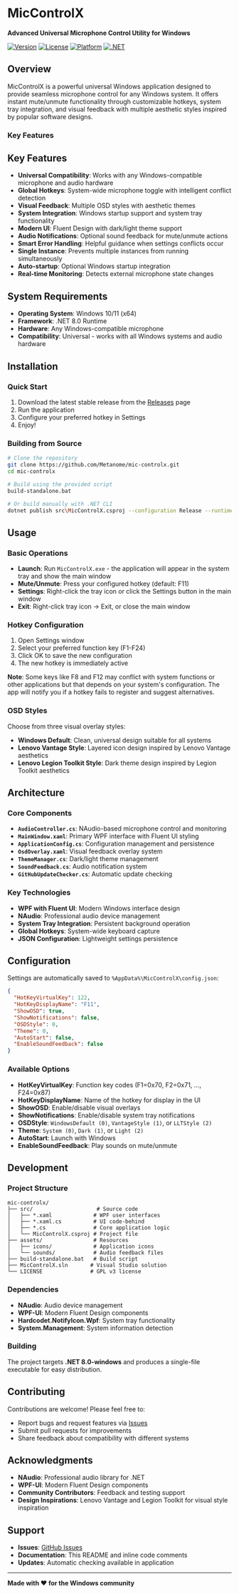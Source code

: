# MicControlX

**Advanced Universal Microphone Control Utility for Windows**

[![Version](https://img.shields.io/badge/version-3.1.1--gamma-blue.svg)](https://github.com/Metanome/mic-controlx)
[![License](https://img.shields.io/badge/license-GPL--3.0-green.svg)](LICENSE)
[![Platform](https://img.shields.io/badge/platform-Windows-lightgrey.svg)](https://github.com/Metanome/mic-controlx)
[![.NET](https://img.shields.io/badge/.NET-8.0--windows-purple.svg)](https://github.com/Metanome/mic-controlx)

## Overview

MicControlX is a powerful universal Windows application designed to provide seamless microphone control for any Windows system. It offers instant mute/unmute functionality through customizable hotkeys, system tray integration, and visual feedback with multiple aesthetic styles inspired by popular software designs.

### Key Features

## Key Features

- **Universal Compatibility**: Works with any Windows-compatible microphone and audio hardware
- **Global Hotkeys**: System-wide microphone toggle with intelligent conflict detection
- **Visual Feedback**: Multiple OSD styles with aesthetic themes
- **System Integration**: Windows startup support and system tray functionality  
- **Modern UI**: Fluent Design with dark/light theme support
- **Audio Notifications**: Optional sound feedback for mute/unmute actions
- **Smart Error Handling**: Helpful guidance when settings conflicts occur
- **Single Instance**: Prevents multiple instances from running simultaneously
- **Auto-startup**: Optional Windows startup integration
- **Real-time Monitoring**: Detects external microphone state changes

## System Requirements

- **Operating System**: Windows 10/11 (x64)
- **Framework**: .NET 8.0 Runtime
- **Hardware**: Any Windows-compatible microphone
- **Compatibility**: Universal - works with all Windows systems and audio hardware

## Installation

### Quick Start
1. Download the latest stable release from the [Releases](https://github.com/Metanome/mic-controlx/releases) page
2. Run the application
3. Configure your preferred hotkey in Settings
4. Enjoy!

### Building from Source
```bash
# Clone the repository
git clone https://github.com/Metanome/mic-controlx.git
cd mic-controlx

# Build using the provided script
build-standalone.bat

# Or build manually with .NET CLI
dotnet publish src\MicControlX.csproj --configuration Release --runtime win-x64 --output publish
```

## Usage

### Basic Operations
- **Launch**: Run `MicControlX.exe` - the application will appear in the system tray and show the main window
- **Mute/Unmute**: Press your configured hotkey (default: F11)
- **Settings**: Right-click the tray icon or click the Settings button in the main window
- **Exit**: Right-click tray icon → Exit, or close the main window

### Hotkey Configuration
1. Open Settings window
2. Select your preferred function key (F1-F24)
3. Click OK to save the new configuration
4. The new hotkey is immediately active

**Note**: Some keys like F8 and F12 may conflict with system functions or other applications but that depends on your system's configuration. The app will notify you if a hotkey fails to register and suggest alternatives.

### OSD Styles
Choose from three visual overlay styles:
- **Windows Default**: Clean, universal design suitable for all systems
- **Lenovo Vantage Style**: Layered icon design inspired by Lenovo Vantage aesthetics
- **Lenovo Legion Toolkit Style**: Dark theme design inspired by Legion Toolkit aesthetics

## Architecture

### Core Components

- **`AudioController.cs`**: NAudio-based microphone control and monitoring
- **`MainWindow.xaml`**: Primary WPF interface with Fluent UI styling
- **`ApplicationConfig.cs`**: Configuration management and persistence
- **`OsdOverlay.xaml`**: Visual feedback overlay system
- **`ThemeManager.cs`**: Dark/light theme management
- **`SoundFeedback.cs`**: Audio notification system
- **`GitHubUpdateChecker.cs`**: Automatic update checking

### Key Technologies
- **WPF with Fluent UI**: Modern Windows interface design
- **NAudio**: Professional audio device management
- **System Tray Integration**: Persistent background operation
- **Global Hotkeys**: System-wide keyboard capture
- **JSON Configuration**: Lightweight settings persistence

## Configuration

Settings are automatically saved to `%AppData%\MicControlX\config.json`:

```json
{
  "HotKeyVirtualKey": 122,
  "HotKeyDisplayName": "F11",
  "ShowOSD": true,
  "ShowNotifications": false,
  "OSDStyle": 0,
  "Theme": 0,
  "AutoStart": false,
  "EnableSoundFeedback": false
}
```

### Available Options
- **HotKeyVirtualKey**: Function key codes (F1=0x70, F2=0x71, ..., F24=0x87)
- **HotKeyDisplayName**: Name of the hotkey for display in the UI
- **ShowOSD**: Enable/disable visual overlays
- **ShowNotifications**: Enable/disable system tray notifications
- **OSDStyle**: `WindowsDefault (0)`, `VantageStyle (1)`, or `LLTStyle (2)`
- **Theme**: `System (0)`, `Dark (1)`, or `Light (2)`
- **AutoStart**: Launch with Windows
- **EnableSoundFeedback**: Play sounds on mute/unmute

## Development

### Project Structure
```
mic-controlx/
├── src/                    # Source code
│   ├── *.xaml             # WPF user interfaces
│   ├── *.xaml.cs          # UI code-behind
│   ├── *.cs               # Core application logic
│   └── MicControlX.csproj # Project file
├── assets/                # Resources
│   ├── icons/             # Application icons
│   └── sounds/            # Audio feedback files
├── build-standalone.bat   # Build script
├── MicControlX.sln       # Visual Studio solution
└── LICENSE               # GPL v3 license
```

### Dependencies
- **NAudio**: Audio device management
- **WPF-UI**: Modern Fluent Design components
- **Hardcodet.NotifyIcon.Wpf**: System tray functionality
- **System.Management**: System information detection

### Building
The project targets **.NET 8.0-windows** and produces a single-file executable for easy distribution.

## Contributing

Contributions are welcome! Please feel free to:
- Report bugs and request features via [Issues](https://github.com/Metanome/mic-controlx/issues)
- Submit pull requests for improvements
- Share feedback about compatibility with different systems

## Acknowledgments

- **NAudio**: Professional audio library for .NET
- **WPF-UI**: Modern Fluent Design components
- **Community Contributors**: Feedback and testing support
- **Design Inspirations**: Lenovo Vantage and Legion Toolkit for visual style inspiration

## Support

- **Issues**: [GitHub Issues](https://github.com/Metanome/mic-controlx/issues)
- **Documentation**: This README and inline code comments
- **Updates**: Automatic checking available in application

---

**Made with ❤️ for the Windows community**